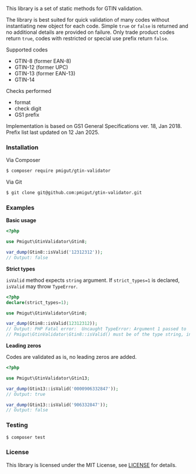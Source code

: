 This library is a set of static methods for GTIN validation.

The library is best suited for quick validation of many codes without instantiating new object for each code.
Simple `true` or `false` is returned and no additional details are provided on failure. Only trade product codes return
 `true`, codes with restricted or special use prefix return `false`.

Supported codes
 
- GTIN-8 (former EAN-8)
- GTIN-12 (former UPC)
- GTIN-13 (former EAN-13)
- GTIN-14

Checks performed

- format
- check digit
- GS1 prefix

Implementation is based on GS1 General Specifications ver. 18, Jan 2018.
Prefix list last updated on 12 Jan 2025.


### Installation

Via Composer

```bash
$ composer require pmigut/gtin-validator
```

Via Git

```bash
$ git clone git@github.com:pmigut/gtin-validator.git
```

### Examples

**Basic usage**

```php
<?php

use Pmigut\GtinValidator\Gtin8;

var_dump(Gtin8::isValid('12312312'));
// Output: false

```

**Strict types**

`isValid` method expects `string` argument. If `strict_types=1` is declared, `isValid` may throw `TypeError`.

```php
<?php
declare(strict_types=1);

use Pmigut\GtinValidator\Gtin8;

var_dump(Gtin8::isValid(12312312));
// Output: PHP Fatal error:  Uncaught TypeError: Argument 1 passed to
// Pmigut\GtinValidator\Gtin8::isValid() must be of the type string, integer given
```

**Leading zeros**

Codes are validated as is, no leading zeros are added.

```php
<?php

use Pmigut\GtinValidator\Gtin13;

var_dump(Gtin13::isValid('0000906332847'));
// Output: true

var_dump(Gtin13::isValid('906332847'));
// Output: false
``` 

### Testing

```bash
$ composer test
```

### License

This library is licensed under the MIT License, see [LICENSE](LICENSE) for details.